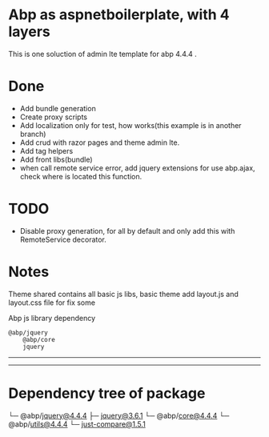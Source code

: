 # Abp as aspnetboilerplate, with 4 layers

This is one soluction of admin lte template for abp 4.4.4 .



# Done
- Add bundle generation
- Create proxy scripts
- Add localization only for test, how works(this example is in another branch)
- Add crud with razor pages and theme admin lte.
- Add tag helpers
- Add front libs(bundle)
- when call remote service error, add jquery extensions for use abp.ajax, check where is located this function.

# TODO
- Disable proxy generation, for all by default and only add this with RemoteService decorator.


# Notes
Theme shared contains all basic js libs, basic theme add layout.js and layout.css file for fix some


Abp js library dependency 

    @abp/jquery
        @abp/core
        jquery

---

<!-- 

### Ejemplo de agregar basic bundling and minify.

En este post se muestra como agregar, el bundling/minify, cuando se desarrolla en web, generalmente se tiene varios js y css, los cuales se consumiran desde el navegador del cliente. tener varios js y css puede ralentizar la carga del sitio web, en el mundo de node js se puede usar webpack o paquetes para juntar y minificar todos los archivocs css y js para que la carga de la pagina sea mas rapida.

En asp net puede que algunos no quieran saber de node js o las cosas que implica eso o ahorrarse tocar node, en abp existe el modulo AbpAspNetCoreMvcUiBundlingModule al cual sirve para poder minificar los js y css , cuando estamos en un entorno de desarrollo este paquete agregara los js y css tal cual se agregaria de la manera tradicional, en caso se quiera debugear(depurar), pero en produccion minifica los css y js en un solo archivo bundle para que la carga de la pagina sea mas rapida. Y podemos olvidarnos de usar node js.


Pasos 
- Instala el paquete  en el proyecto web, se grega el modulo, depends on.
- se agrega el add tag helpers en el view imports, para poder usar el nuevo tag helper o etiqueta, este tage helper nos trae nuevas etiquetas como, <abp-script-bundle> ,<abp-script>, para javascript <abp-style-bundle>,<abp-style> para css
- finalmente haces uso de ello.



```html
<abp-script-bundle name="ScriptBundle">
    <abp-script src="/lib/jquery/dist/jquery.min.js"></abp-script>
    <abp-script src="/lib/bootstrap/dist/js/bootstrap.bundle.min.js"></abp-script>
    <abp-script type="@(typeof(CoreScriptContributor))"></abp-script>
    <abp-script src="/js/site.js"></abp-script>
</abp-script-bundle>

```


``` html
<abp-style-bundle name="StylesBundle">
    <abp-style src="/lib/bootstrap/dist/css/bootstrap.min.css" />
    <abp-style src="/css/site.css" />
    <abp-style type="@(typeof(CoreStyleContributor))"></abp-style>
</abp-style-bundle>
``` -->




---

# Dependency tree of package


└─ @abp/jquery@4.4.4
   ├─ jquery@3.6.1
   └─ @abp/core@4.4.4
      └─ @abp/utils@4.4.4
         └─ just-compare@1.5.1
